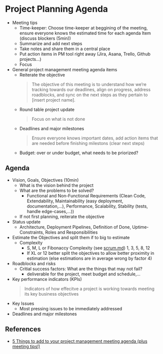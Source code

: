 # Project Planning Agenda

- Meeting tips
  - Time-keeper: Choose time-keeper at beggining of the meeting, ensure everyone knows the estimated time for each agenda Item (discuss blockers (5min))
  - Summarize and add next steps
  - Take notes and share them in a central place
  - Put action items in PM tool right away (Jira, Asana, Trello, Github projects...)
  - Focus
- General project management meeting agenda items
  - Reiterate the objective
    > The objective of this meeting is to understand how we’re tracking towards our deadlines, align on progress, address roadblocks, and sync on the next steps as they pertain to [insert project name].
  - Round table project update
    > Focus on what is not done
  - Deadlines and major milestones
    > Ensure everyone knows important dates, add action items that are needed before finishing milestons (clear next steps)
  - Budget: over or under budget, what needs to be priorized?
  
  
## Agenda
- Vision, Goals, Objectives (10min)
  - What is the vision behind the project
  - What are the problems to be solved?
    - Functional and Non-Functional Requirements (Clean Code, Extendability, Maintainability (easy deployment, documentation,...), Performance, Scalability, Stability (tests, handle edge-cases,...))
  - If not first planning, reiterate the objective
- Status update
  - Architecture, Deployment Pipelines, Definition of Done, Uptime-Constraints, Roles and Responsibilities
- Estimate the Objectives and split them if to big to estimate 
  - Complexity
    - S, M, L or Fibonaccy Complexity (see [scrum.md](scrum/scrum.md)) 1, 3, 5, 8, 12
    - If XL or 12 better split the objectives to allow better proximity in estimation (else estimations are in average wrong by factor 4)
- Roadblocks and risks
  - Critial success factors: What are the things that may not fail?
    - deliverable for the project, meet budget and schedule,...
- Key performance indicators (KPIs)
  > Indicators of how effecitve a project is working towards meeting its key business objectives
- Key Issues
  - Most pressing issues to be immediately addressed
- Deadlines and major milestones

## References
- [5 Things to add to your project management meeting agenda (plus meeting tips!)](https://hypercontext.com/blog/meetings/project-management-meeting-agenda)
